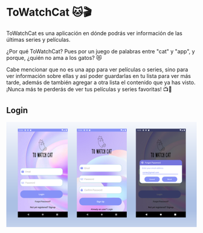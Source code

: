 # ToWatchCat 🐱🎬

ToWatchCat es una aplicación en dónde podrás ver información de las últimas series y películas.

¿Por qué ToWatchCat? Pues por un juego de palabras entre "cat" y "app", y porque, ¿quién no ama a los gatos? 😻

Cabe mencionar que no es una app para ver películas o series, sino para ver información sobre ellas y así poder guardarlas en tu lista para ver más tarde, además de también agregar a otra lista el contenido que ya has visto. ¡Nunca más te perderás de ver tus películas y series favoritas! 📺🍿

## Login
![](https://github.com/BarbaraCarvajal/to-watch-cat/blob/master/imagenes-readme/principalReadme.PNG)
